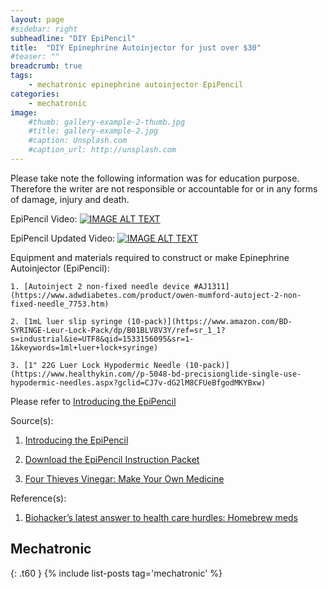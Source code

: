 ```yaml
---
layout: page
#sidebar: right
subheadline: "DIY EpiPencil"
title:  "DIY Epinephrine Autoinjector for just over $30"
#teaser: ""
breadcrumb: true
tags:
    - mechatronic epinephrine autoinjector EpiPencil
categories:
    - mechatronic
image:
    #thumb: gallery-example-2-thumb.jpg
    #title: gallery-example-2.jpg
    #caption: Unsplash.com
    #caption_url: http://unsplash.com
---
```


Please take note the following information was for education purpose. Therefore the writer are not responsible or accountable for or in any forms of damage, injury and death. 

EpiPencil Video: 
[![IMAGE ALT TEXT](https://archive.org/download/EpiPencil_201801/EpiPencil_201801.thumbs/EpiPencil_000057.jpg)](https://archive.org/details/EpiPencil_201801)


EpiPencil Updated Video: 
[![IMAGE ALT TEXT](https://archive.org/download/EpiPencilUpdate/EpiPencilUpdate.thumbs/EpiPencil%20Update_000057.jpg)](https://archive.org/details/EpiPencilUpdate)

Equipment and materials required to construct or make Epinephrine Autoinjector (EpiPencil):


    1. [Autoinject 2 non-fixed needle device #AJ1311](https://www.adwdiabetes.com/product/owen-mumford-autoject-2-non-fixed-needle_7753.htm)

    2. [1mL luer slip syringe (10-pack)](https://www.amazon.com/BD-SYRINGE-Leur-Lock-Pack/dp/B01BLV8V3Y/ref=sr_1_1?s=industrial&ie=UTF8&qid=1533156095&sr=1-1&keywords=1ml+luer+lock+syringe)

    3. [1" 22G Luer Lock Hypodermic Needle (10-pack)](https://www.healthykin.com//p-5048-bd-precisionglide-single-use-hypodermic-needles.aspx?gclid=CJ7v-dG2lM8CFUeBfgodMKYBxw)


Please refer to [Introducing the EpiPencil](https://fourthievesvinegar.org/?b=001)

Source(s):

1. [Introducing the EpiPencil](https://fourthievesvinegar.org/?b=001)

2. [Download the EpiPencil Instruction Packet](https://fourthievesvinegar.org/?download#epipencil)

3. [Four Thieves Vinegar: Make Your Own Medicine](https://fourthievesvinegar.org)

Reference(s):

1. [Biohacker’s latest answer to health care hurdles: Homebrew meds](https://www.the-parallax.com/biohacking-homebrew-meds-hope/)

## Mechatronic
{: .t60 }
{% include list-posts tag='mechatronic' %}
